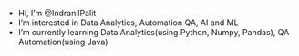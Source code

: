 - Hi, I’m @IndranilPalit
- I’m interested in Data Analytics, Automation QA, AI and ML
- I’m currently learning Data Analytics(using Python, Numpy, Pandas), QA Automation(using Java) 

<!---
IndranilPalit24/IndranilPalit24 is a ✨ special ✨ repository because its `README.md` (this file) appears on your GitHub profile.
You can click the Preview link to take a look at your changes.
--->
